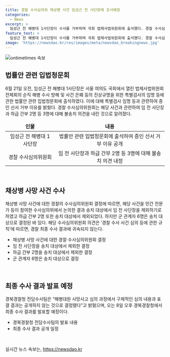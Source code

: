 ```yaml
---
title: 경찰 수사심의위 채상병 사건 임성근 전 사단장에 조사예정
categories:
  - News
excerpt: >
  임성근 전 해병대 1사단장이 수사를 거부하며 국회 법제사법위원회에 출석했다. 경찰 수사심의위원회는 채상병 사망 사건과 관련한 제보 수사를 마무리했는데, 임 전 사단장을 포함한 3명은 불송치 의견을 내렸다. 그러나 군 관계자 6명은 송치 대상으로 결정됐으며, 나머지 피의자 1명은 나중에 명단에 추가됐다. 경북경찰청은 최종 수사 결과를 다음 달 발표할 예정이다.
feature_text: >
  임성근 전 해병대 1사단장이 수사를 거부하며 국회 법제사법위원회에 출석했다. 경찰 수사심의위원회는 채상병 사망 사건과 관련한 제보 수사를 마무리했는데, 임 전 사단장을 포함한 3명은 불송치 의견을 내렸다. 그러나 군 관계자 6명은 송치 대상으로 결정됐으며, 나머지 피의자 1명은 나중에 명단에 추가됐다. 경북경찰청은 최종 수사 결과를 다음 달 발표할 예정이다.
image: 'https://newsdao.kr/res/images/meta/newsdao_breakingnews.jpg'
---
```


<p><img src="https://newsdao.kr/res/images/meta/newsdao_breakingnews.jpg" alt="ontimetimes 속보" /></p>

<h2 data-ke-size="size26">법률안 관련 입법청문회</h2>

<p data-ke-size="size16">6월 21일 오전, 임성근 전 해병대 1사단장은 서울 여의도 국회에서 열린 법제사법위원회 전체회의 순직 해병 수사 방해 및 사건 은폐 등의 진상규명을 위한 특별검사의 임명 등에 관한 법률안 관련 입법청문회에 출석하였다. 이에 대해 특별검사 임명 등과 관련하여 증인 선서 거부 이유를 밝혔다. 경찰 수사심의위원회는 해당 사건과 관련하여 임 전 사단장과 하급 간부 2명 등 3명에 대해 불송치 의견을 내린 것으로 알려졌다.</p>

<table>
    <thead>
        <tr>
            <td style="text-align: center; height: 17px;"><b>인물</b></td>
            <td style="text-align: center; height: 17px;"><b>내용</b></td>
        </tr>
    </thead>
    <tbody>
        <tr>
            <td style="text-align: center; height: 17px;">임성근 전 해병대 1사단장</td>
                <td style="text-align: center; height: 17px;">법률안 관련 입법청문회에 출석하여 증인 선서 거부 이유 공개</td>
            </tr>
            <tr>
                <td style="text-align: center; height: 17px;">경찰 수사심의위원회</td>
                <td style="text-align: center; height: 17px;">임 전 사단장과 하급 간부 2명 등 3명에 대해 불송치 의견 내정</td>
            </tr>
        </tbody>
    </table>

<p data-ke-size="size16">&nbsp;</p>

<h2 data-ke-size="size26">채상병 사망 사건 수사</h2>

<p data-ke-size="size16">채상병 사망 사건에 대한 경찰의 수사심의위원회 결정에 따르면, 해당 사건을 민간 전문가 등이 참여한 수사심의위에서 논의한 결과 송치 대상에서 임 전 사단장을 제외하기로 하였고 하급 간부 2명 또한 송치 대상에서 제외되었다. 하지만 군 관계자 6명은 송치 대상으로 결정된 바 있다. 해당 수사심의위원회 의견은 ‘경찰 수사 사건 심의 등에 관한 규칙’에 따르면, 경찰 최종 수사 결과에 귀속되지 않는다.</p>

<ul>
    <li>채상병 사망 사건에 대한 경찰 수사심의위원회 결정</li>
    <li>임 전 사단장을 송치 대상에서 제외한 결정</li>
    <li>하급 간부 2명을 송치 대상에서 제외한 결정</li>
    <li>군 관계자 6명은 송치 대상으로 결정</li>
</ul>

<p data-ke-size="size16">&nbsp;</p>

<h2 data-ke-size="size26">최종 수사 결과 발표 예정</h2>

<p data-ke-size="size16">경북경찰청 전담수사팀은 “해병대원 사망사고 심의 과정에서 구체적인 심의 내용과 표결 결과는 공개하지 않는 것으로 결정됐다”고 밝혔으며, 오는 8일 오후 경북경찰청에서 최종 수사 결과를 발표할 예정이다.</p>

<ul>
    <li>경북경찰청 전담수사팀의 발표 내용</li>
    <li>최종 수사 결과 공개 일정</li>
</ul>

<p data-ke-size="size16">&nbsp;</p>
실시간 뉴스 속보는, <a href="https://newsdao.kr" rel="dofollow">https://newsdao.kr</a>


